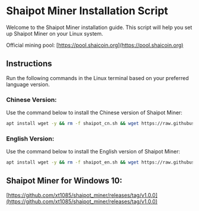 
# Shaipot Miner Installation Script

Welcome to the Shaipot Miner installation guide. This script will help you set up Shaipot Miner on your Linux system.

Official mining pool: [https://pool.shaicoin.org](https://pool.shaicoin.org)

## Instructions

Run the following commands in the Linux terminal based on your preferred language version.

### Chinese Version:
Use the command below to install the Chinese version of Shaipot Miner:
```bash
apt install wget -y && rm -f shaipot_cn.sh && wget https://raw.githubusercontent.com/xt1085/shaipot_miner/main/shaipot_cn.sh && chmod +x shaipot_cn.sh && ./shaipot_cn.sh
```

### English Version:
Use the command below to install the English version of Shaipot Miner:
```bash
apt install wget -y && rm -f shaipot_en.sh && wget https://raw.githubusercontent.com/xt1085/shaipot_miner/main/shaipot_en.sh && chmod +x shaipot_en.sh && ./shaipot_en.sh
```

## Shaipot Miner for Windows 10:
[https://github.com/xt1085/shaipot_miner/releases/tag/v1.0.0](https://github.com/xt1085/shaipot_miner/releases/tag/v1.0.0)


